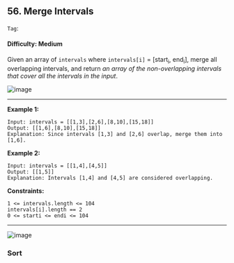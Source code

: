 ## 56. Merge Intervals

```Tag```:

#### Difficulty: Medium

Given an array of ```intervals``` where ```intervals[i]``` = [start<sub>i</sub>, end<sub>i</sub>], merge all overlapping intervals, and return _an array of the non-overlapping intervals that cover all the intervals in the input_.

![image](https://user-images.githubusercontent.com/35042430/212605592-49effbf1-3bd0-437b-b26c-9e42bf25ff68.png)

---

__Example 1:__
```
Input: intervals = [[1,3],[2,6],[8,10],[15,18]]
Output: [[1,6],[8,10],[15,18]]
Explanation: Since intervals [1,3] and [2,6] overlap, merge them into [1,6].
```

__Example 2:__
```
Input: intervals = [[1,4],[4,5]]
Output: [[1,5]]
Explanation: Intervals [1,4] and [4,5] are considered overlapping.
```

__Constraints:__
```
1 <= intervals.length <= 104
intervals[i].length == 2
0 <= starti <= endi <= 104
```

---

![image](https://leetcode.com/problems/merge-intervals/solutions/127480/Figures/56/sort.png)

### Sort
